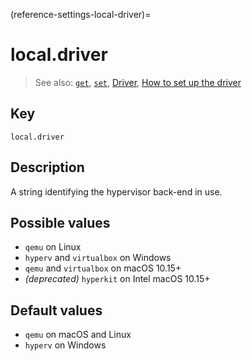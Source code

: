 (reference-settings-local-driver)=
# local.driver

> See also: [`get`](/reference/command-line-interface/get), [`set`](/reference/command-line-interface/set), [Driver](/explanation/driver), [How to set up the driver](/how-to-guides/customise-multipass/set-up-the-driver)

## Key

`local.driver`

## Description

A string identifying the hypervisor back-end in use.

## Possible values

  - `qemu` on Linux
  - `hyperv` and `virtualbox` on Windows
  - `qemu` and `virtualbox` on macOS 10.15+
  - *(deprecated)* `hyperkit` on Intel macOS 10.15+

## Default values

  - `qemu` on macOS and Linux
  - `hyperv` on Windows
